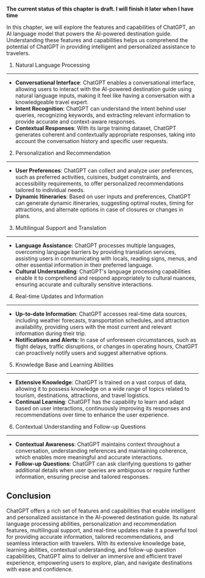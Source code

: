 **The current status of this chapter is draft. I will finish it later when I have time**

In this chapter, we will explore the features and capabilities of ChatGPT, an AI language model that powers the AI-powered destination guide. Understanding these features and capabilities helps us comprehend the potential of ChatGPT in providing intelligent and personalized assistance to travelers.

1. Natural Language Processing
------------------------------

* **Conversational Interface**: ChatGPT enables a conversational interface, allowing users to interact with the AI-powered destination guide using natural language inputs, making it feel like having a conversation with a knowledgeable travel expert.
* **Intent Recognition**: ChatGPT can understand the intent behind user queries, recognizing keywords, and extracting relevant information to provide accurate and context-aware responses.
* **Contextual Responses**: With its large training dataset, ChatGPT generates coherent and contextually appropriate responses, taking into account the conversation history and specific user requests.

2. Personalization and Recommendation
-------------------------------------

* **User Preferences**: ChatGPT can collect and analyze user preferences, such as preferred activities, cuisines, budget constraints, and accessibility requirements, to offer personalized recommendations tailored to individual needs.
* **Dynamic Itineraries**: Based on user inputs and preferences, ChatGPT can generate dynamic itineraries, suggesting optimal routes, timing for attractions, and alternate options in case of closures or changes in plans.

3. Multilingual Support and Translation
---------------------------------------

* **Language Assistance**: ChatGPT processes multiple languages, overcoming language barriers by providing translation services, assisting users in communicating with locals, reading signs, menus, and other essential information in their preferred language.
* **Cultural Understanding**: ChatGPT's language processing capabilities enable it to comprehend and respond appropriately to cultural nuances, ensuring accurate and culturally sensitive interactions.

4. Real-time Updates and Information
------------------------------------

* **Up-to-date Information**: ChatGPT accesses real-time data sources, including weather forecasts, transportation schedules, and attraction availability, providing users with the most current and relevant information during their trip.
* **Notifications and Alerts**: In case of unforeseen circumstances, such as flight delays, traffic disruptions, or changes in operating hours, ChatGPT can proactively notify users and suggest alternative options.

5. Knowledge Base and Learning Abilities
----------------------------------------

* **Extensive Knowledge**: ChatGPT is trained on a vast corpus of data, allowing it to possess knowledge on a wide range of topics related to tourism, destinations, attractions, and travel logistics.
* **Continual Learning**: ChatGPT has the capability to learn and adapt based on user interactions, continuously improving its responses and recommendations over time to enhance the user experience.

6. Contextual Understanding and Follow-up Questions
---------------------------------------------------

* **Contextual Awareness**: ChatGPT maintains context throughout a conversation, understanding references and maintaining coherence, which enables more meaningful and accurate interactions.
* **Follow-up Questions**: ChatGPT can ask clarifying questions to gather additional details when user queries are ambiguous or require further information, ensuring precise and tailored responses.

Conclusion
----------

ChatGPT offers a rich set of features and capabilities that enable intelligent and personalized assistance in the AI-powered destination guide. Its natural language processing abilities, personalization and recommendation features, multilingual support, and real-time updates make it a powerful tool for providing accurate information, tailored recommendations, and seamless interaction with travelers. With its extensive knowledge base, learning abilities, contextual understanding, and follow-up question capabilities, ChatGPT aims to deliver an immersive and efficient travel experience, empowering users to explore, plan, and navigate destinations with ease and confidence.
